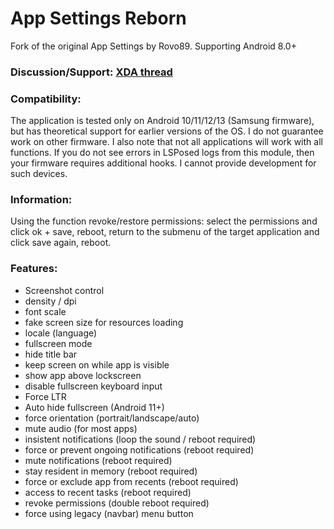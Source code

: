 # App Settings Reborn

Fork of the original App Settings by Rovo89. Supporting Android 8.0+

### Discussion/Support: [XDA thread](https://forum.xda-developers.com/t/mod-xposed-app-settings-reborn.4141339)

### Compatibility:
The application is tested only on Android 10/11/12/13 (Samsung firmware), but has theoretical support for earlier versions of the OS. I do not guarantee work on other firmware. I also note that not all applications will work with all functions.
If you do not see errors in LSPosed logs from this module, then your firmware requires additional hooks. I cannot provide development for such devices.

### Information:
Using the function revoke/restore permissions: select the permissions and click ok + save, reboot, return to the submenu of the target application and click save again, reboot.

### Features:
- Screenshot control
- density / dpi
- font scale
- fake screen size for resources loading
- locale (language)
- fullscreen mode
- hide title bar
- keep screen on while app is visible
- show app above lockscreen
- disable fullscreen keyboard input
- Force LTR
- Auto hide fullscreen (Android 11+)
- force orientation (portrait/landscape/auto)
- mute audio (for most apps)
- insistent notifications (loop the sound / reboot required)
- force or prevent ongoing notifications (reboot required)
- mute notifications (reboot required)
- stay resident in memory (reboot required)
- force or exclude app from recents (reboot required)
- access to recent tasks (reboot required)
- revoke permissions (double reboot required)
- force using legacy (navbar) menu button
